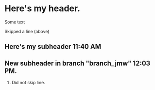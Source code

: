 # Here's my header.
Some text

Skipped a line (above)

## Here's my subheader 11:40 AM

## New subheader in branch "branch_jmw" 12:03 PM.
1.  Did not skip line.